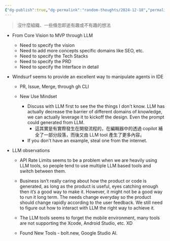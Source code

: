 ```yaml
---
{"dg-publish":true,"dg-permalink":"random-thoughts/2024-12-18","permalink":"/random-thoughts/2024-12-18/","title":"LLM 工具開發流程與新思維模式、觀察","tags":["llm"]}
---
```


> 沒什麼組織、一些倏忽即逝有趣或不有趣的想法

- From Core Vision to MVP through LLM
  - Need to specify the vision
  - Need to add more concepts specific domains like SEO, etc.
  - Need to specify the Tech Stacks
  - Need to specify the PRD
  - Need to specify the Interface in detail
- Windsurf seems to provide an excellent way to manipulate agents in IDE
  - PR, Issue, Merge, through gh CLI

  - New Use Mindset
    - Discuss with LLM first to see the the things I don't know. LLM has actually decrease the barrier of different domains of knowledge, we can actually leverage it to kickoff the design. Even the prompt could generated from LLM.
      - 這其實是有實際發生在開發流程的，在編輯器中的透過 copilot 補全了一部分段落，而後又由 LLM tool 產生了更多內容。
    - If you don't have an example, steal one from the internet.

- LLM observations
  - API Rate Limits seems to be a problem when we are heavily using LLM tools, so people tend to use multiple LLM based tools and switch between them. 
  - Business isn’t really caring about how the product or code is generated, as long as the product is useful, eyes catching enough then it’s a good way to make it. However, it might not be a good way to run it long term. The needs change everyday so the product should change rapidly according to the user feedback. We still need to figure out how to interact with LLM the right way to achieve it.
  - The LLM tools seems to forget the mobile environment, many tools are not supporting the Xcode, Android Studio, etc. XD

  - Found New Tools - bolt.new, Google Studio AI.
